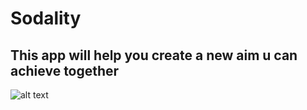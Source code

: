 # Sodality
## This app will help you create a new aim u can achieve together
![alt text](http://url/to/img.png)
